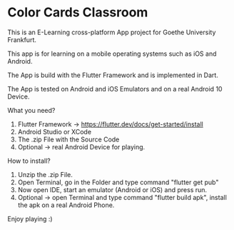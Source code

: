 # Color Cards Classroom

This is an E-Learning cross-platform App project for Goethe University Frankfurt. 

This app is for learning on a mobile operating systems such as iOS and Android.

The App is build with the Flutter Framework and is implemented in Dart.

The App is tested on Android and iOS Emulators and on a real Android 10 Device.

What you need?
1. Flutter Framework -> https://flutter.dev/docs/get-started/install
2. Android Studio or XCode
3. The .zip File with the Source Code
4. Optional -> real Android Device for playing.

How to install?

1. Unzip the .zip File.
2. Open Terminal, go in the Folder and type command "flutter get pub"
3. Now open IDE, start an emulator (Android or iOS) and press run.
4. Optional -> open Terminal and type command "flutter build apk", install the apk on a real Android Phone.

Enjoy playing :)
